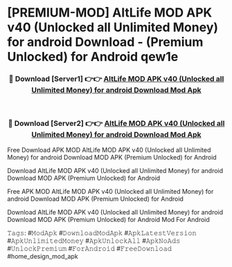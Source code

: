 # [PREMIUM-MOD] AltLife MOD APK v40 (Unlocked all Unlimited Money) for android Download - (Premium Unlocked) for Android qew1e



<div align="center">
<h3>🔴 Download [Server1] 👉👉 <a href="https://momento.my/?title=AltLife_MOD_APK_v40_(Unlocked_all_Unlimited_Money)_for_android_Download">AltLife MOD APK v40 (Unlocked all Unlimited Money) for android Download Mod Apk</a></h3><br>

<h3>🔴 Download [Server2] 👉👉 <a href="https://momento.my/?title=AltLife_MOD_APK_v40_(Unlocked_all_Unlimited_Money)_for_android_Download">AltLife MOD APK v40 (Unlocked all Unlimited Money) for android Download Mod Apk</a></h3>
</div>



Free Download APK MOD AltLife MOD APK v40 (Unlocked all Unlimited Money) for android Download MOD APK (Premium Unlocked) for Android

Download AltLife MOD APK v40 (Unlocked all Unlimited Money) for android Download MOD APK (Premium Unlocked) for Android

Free APK MOD AltLife MOD APK v40 (Unlocked all Unlimited Money) for android Download MOD APK (Premium Unlocked) for Android

Download AltLife MOD APK v40 (Unlocked all Unlimited Money) for android Download MOD APK (Premium Unlocked) for Android Mod For Android

𝚃𝚊𝚐𝚜: #𝙼𝚘𝚍𝙰𝚙𝚔 #𝙳𝚘𝚠𝚗𝚕𝚘𝚊𝚍𝙼𝚘𝚍𝙰𝚙𝚔 #𝙰𝚙𝚔𝙻𝚊𝚝𝚎𝚜𝚝𝚅𝚎𝚛𝚜𝚒𝚘𝚗 #𝙰𝚙𝚔𝚄𝚗𝚕𝚒𝚖𝚒𝚝𝚎𝚍𝙼𝚘𝚗𝚎𝚢 #𝙰𝚙𝚔𝚄𝚗𝚕𝚘𝚌𝚔𝙰𝚕𝚕 #𝙰𝚙𝚔𝙽𝚘𝙰𝚍𝚜 #𝚄𝚗𝚕𝚘𝚌𝚔𝙿𝚛𝚎𝚖𝚒𝚞𝚖 #𝙵𝚘𝚛𝙰𝚗𝚍𝚛𝚘𝚒𝚍 #𝙵𝚛𝚎𝚎𝙳𝚘𝚠𝚗𝚕𝚘𝚊𝚍 #home_design_mod_apk
